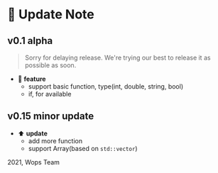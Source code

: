 # :rocket: Update Note  

## v0.1 alpha  

> Sorry for delaying release. We're trying our best to release it as possible as soon.

- :pencil: **feature**  
  - support basic function, type(int, double, string, bool)  
  - if, for available  

## v0.15 minor update  

- :arrow_up: **update**  
  - add more function  
  - support Array(based on `std::vector`)  
  
2021, Wops Team